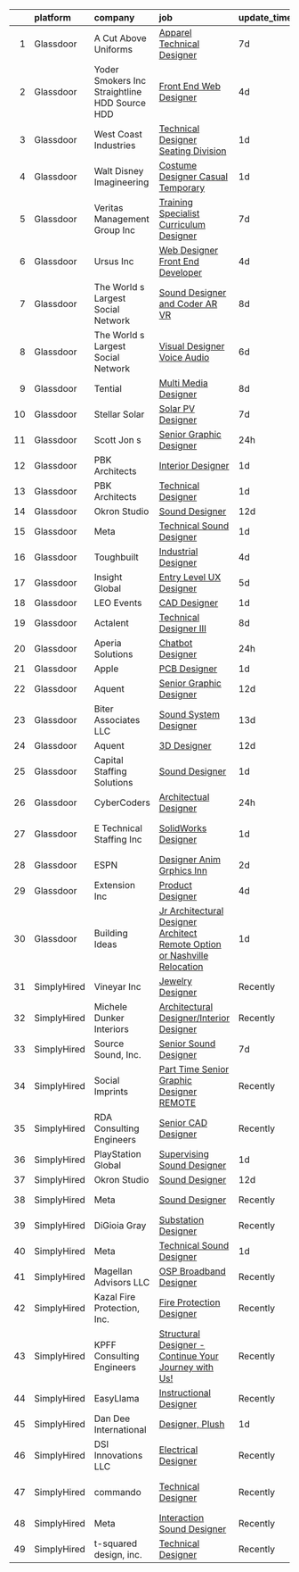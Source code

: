 

|    | platform    | company                                         | job                                                                                                                                                                                                                                                                                                                                                                                                                                                                                                                                                                                                                                                                                                                                                                                                                                                                                                                                                                                                                                                                                                                                                                                                                                                                                                                                                                                                                                            | update_time   | location                    |
|---:|:------------|:------------------------------------------------|:-----------------------------------------------------------------------------------------------------------------------------------------------------------------------------------------------------------------------------------------------------------------------------------------------------------------------------------------------------------------------------------------------------------------------------------------------------------------------------------------------------------------------------------------------------------------------------------------------------------------------------------------------------------------------------------------------------------------------------------------------------------------------------------------------------------------------------------------------------------------------------------------------------------------------------------------------------------------------------------------------------------------------------------------------------------------------------------------------------------------------------------------------------------------------------------------------------------------------------------------------------------------------------------------------------------------------------------------------------------------------------------------------------------------------------------------------|:--------------|:----------------------------|
|  1 | Glassdoor   | A Cut Above Uniforms                            | [Apparel Technical Designer](https://www.glassdoor.com/partner/jobListing.htm?pos=105&ao=1110586&s=58&guid=00000182f2c980ebac82ff4e30e49c78&src=GD_JOB_AD&t=SR&vt=w&ea=1&cs=1_c06bc0b5&cb=1661930668635&jobListingId=1008088124954&cpc=A0032DE20586B9BD&jrtk=3-0-1gbpcj08ojij6801-1gbpcj097kcnn800-81e2958f26bec26a--6NYlbfkN0DZZww-p_mr8GWlqIRBY21Wjl_Fk3kglyx5_HcxykVqwXZdTK_RQWJFzG2--JSCIKcXUPKfG8T2NTLlSU-Aa5jatvZMVMPUCVVe7QI4-MfIYtbcUAeMtOuOCErJDgVQ0VdZxfhqxq_9xndenQWKHqbdetCu8oCQlTIslCgpx1S5C14UMc7LX_9913lBWTYNml44eGXznIYMbu_WbOHOmzr_7MLkEMBQu4xpIJpkJTRVZctrxxggiMm6_yP_ZLrFGwjYp0zs2oCSywseHWTuQr4m14gV0K7DCTeabLTROJjIoo99VON4Cf5FApmXBsU1R3kQje4UbMbe_nCaGcyH7JKC9ZWiB9ohUrO4Irrw8RhwfoxooFjOHJIG2PPNvJOEKVQ7OkKzdvYUqVCWTpeYL7q0aPReZzNx6bP5Hvgo7Ua7hn96Ik30WNg8xU9WXymG_cKBEjaMs3V5QI4UUlFa57_Ey4z-P1buM6Rco7R6lf0-raK8ZEbBzznh-_Izu7Py-JQ9QrVF7koicw%3D%3D)                                                                                                                                                                                                                                                                                                                                                                                                                                                                                                                                                              | 7d            | Louisville, CO              |
|  2 | Glassdoor   | Yoder Smokers Inc  Straightline HDD  Source HDD | [Front End Web Designer](https://www.glassdoor.com/partner/jobListing.htm?pos=109&ao=1110586&s=58&guid=00000182f2c980ebac82ff4e30e49c78&src=GD_JOB_AD&t=SR&vt=w&ea=1&cs=1_d7632e7e&cb=1661930668635&jobListingId=1008097207409&cpc=A8EA696C92E7776B&jrtk=3-0-1gbpcj08ojij6801-1gbpcj097kcnn800-1fce3864310a3f03--6NYlbfkN0BOdRJV5k-L3FNCzjCgEhEptbzWR3mFvjnAQnp9JcinXOCVt8QEYBvHqTiHBHSlg98hTrhJExUUVa6v67S1gFyb-OBe8UoPzNouRDn3C9as0WFadlKMeZgUrqrdZ8hm_e9Z-8jTT-HPwLMdKEaf6nFSEDiY93r1Hqa_nw7whddI5F-1mZvAJ0zg1eaCReXvVOqhq1VhADWZICRvu01ha_AgjLT2VIKBwBBc4-a8zF63P6HMln8NXLqcXCJS-AIbdGuUI9trOhOz8UdaAB76VbP-brnbRNlNxqs00SVhhh8lBGDMA2zOvqRQmh9zQ58Cki-qnPur3Oyr7BTJdZCeJ5jzWUf-iEvk1cAxEOPH4Byw7nT0Z0EGISA1WoUDp9V2LZKiyT6N9mpyCUdRDjpKYMs-651uxdH_QJXMoIpONB_FxLNqcxkbvJTfhwlMsrc6KOVpomu0Vz9ChQ0VdThOXNzhCwyi-XyBisDXZ-2Y4atgmRE6uBIZgTKmhhlJm-l0ptQ2yuY7fkbamA%3D%3D)                                                                                                                                                                                                                                                                                                                                                                                                                                                                                                                                                                  | 4d            | Hutchinson, KS              |
|  3 | Glassdoor   | West Coast Industries                           | [Technical Designer   Seating Division](https://www.glassdoor.com/partner/jobListing.htm?pos=106&ao=1110586&s=58&guid=00000182f2c980ebac82ff4e30e49c78&src=GD_JOB_AD&t=SR&vt=w&ea=1&cs=1_8632e000&cb=1661930668635&jobListingId=1008101150720&cpc=BBD63848FB84346C&jrtk=3-0-1gbpcj08ojij6801-1gbpcj097kcnn800-794d781fed827ee1--6NYlbfkN0DsBOlmEAMqZtav1V1WKZO3RUElpafjggtWvxyDQ3xFSp838B2Cke2N_M3gnbmSWketBsUxC8WhARk5r3z9RgM6sWCgdBrdRjnLT-51B4KwQiGabsa0Rq9FlSOWIjKqo3J37TljOMByDgIVAGk1sP3YfzcbpYlHgL_waw-CbfsQjngTjY2i4PLFqW4E-lxsBv7jigdWx4tC1ipa7aW6pLg7LJO6gtHgfqxci96QUHtJNILfQ_xOHB4p4PI6c22KhciyoLz9dxezrT0PK0m7_KgK5qqYEYGd-AhdG7R94xjzqavkKXba-Ya-e44zpaitknoM-AG3nur3MG4eBhckIYqok8IjdwinVWzntYjjFFHHLJURh20jiRNQGPB9ghYQ48stZiudvQ9B8QtI8O6_78ac4k7svaJqma66SFxGmPHQwpWzyKwkK9TRy9PPDESm3IgvAJkeNQigemMZVHoTV9l0lKBNSajLrcs5sYvQUo_6MNQQt_M58_2F7sh6bZs-u3BQ_uaNDXqbZRp9HhVg9uHw)                                                                                                                                                                                                                                                                                                                                                                                                                                                                                                                                               | 1d            | Remote                      |
|  4 | Glassdoor   | Walt Disney Imagineering                        | [Costume Designer   Casual Temporary](https://www.glassdoor.com/partner/jobListing.htm?pos=115&ao=1110586&s=58&guid=00000182f2c980ebac82ff4e30e49c78&src=GD_JOB_AD&t=SR&vt=w&cs=1_ff6f87f3&cb=1661930668637&jobListingId=1008101142236&cpc=D2F1DE17EE1F43B9&jrtk=3-0-1gbpcj08ojij6801-1gbpcj097kcnn800-d96ea6f39468f9ee--6NYlbfkN0DAFTyt7pbDCC2JPO79CSdi1dIb81yjczP5qsKcZIxgiYm3-7g-689UDqHItQTwke9NLx7PUD1CDZ43EsuKqV-a9lSThv3URG-BoZb6tDNHMktR4YAkiihleWhDg2QFne_SvO08qtEyjS0p9N8FyU8oenedyurPDtEsOsI4Ocxx9xxZLxMuYw3xZc3bziMCvIjJrKl5lCQe_sJ7iqOsAkgeUs9b_yjhTCcPasUJCHmcB_R8hy1tCT1v3JvbKHx6XqnL6Gse7MDnXNiLOyeKZ1Z9AKx9C1d8aFBtkGf1-m1iSzkSgLDlmEWF_1yn459FkQtYAM1Tvzr-lnAYrX04TuKDz2vvM_0xK-HKMAgYqhmdtMqqsw_Wp-OPdWaCcRS5r3d6OoGp0ltSdsw7X85Ckl2b0BvxdHHqERmYaNcUsO2FqgHJimhIhpfG)                                                                                                                                                                                                                                                                                                                                                                                                                                                                                                                                                                                                                                                      | 1d            | Anaheim, CA                 |
|  5 | Glassdoor   | Veritas Management Group  Inc                   | [Training Specialist Curriculum Designer](https://www.glassdoor.com/partner/jobListing.htm?pos=120&ao=1110586&s=58&guid=00000182f2c980ebac82ff4e30e49c78&src=GD_JOB_AD&t=SR&vt=w&ea=1&cs=1_f53da42a&cb=1661930668638&jobListingId=1008088623135&cpc=8795CF9063CD573D&jrtk=3-0-1gbpcj08ojij6801-1gbpcj097kcnn800-5bdea39022ee96d7--6NYlbfkN0AwL9nwKinBujlUHd3bnOteLMhe8AWPbYYjEMBC_yUuta8Lk9bb-2a1I5FGaQqxjXl5GxCoiMAopUXM03MZuZKAbrGtpWjCVy2g-eUtYyMff4e6aEGPRBnR3Dyd1ExvDjyTMt9XN5DpynFCrMEkFzaWHhX3rmRsINuN5UT-YBrk4TCTK4Xi24CuYWqtVWedBCbSbIr7CjcHp5E6D1Ko-sjIHApw6U9kceaQvc2UjYCQThUea6uEZtLQaCljooBo3077A7UwAO0y18Cm3B-QwOH9efSxmD9l-lRbpPHUCZZN90XXf7HA7RCYjWq2pC8DpwuXAfEqupRJlobz8QRsq4UdFt0xgBzghdRTV535RvMkwrhjK3L9_ISD_EYuN0IyjjzinI5s5atoVM7366RRCZ1N5aHtUuElM3y8tdR6yk9omnk6qCQ2DQqoDMriMmCjA5S_ogpmT_mMA8CISqZyMrs1b1uALpn50PvZUAgAS-siNiXI4UtgGfbsWxybl-CoZBwq93WSNr3EzpqeSTXn31gz)                                                                                                                                                                                                                                                                                                                                                                                                                                                                                                                                             | 7d            | Remote                      |
|  6 | Glassdoor   | Ursus  Inc                                      | [Web Designer   Front End Developer](https://www.glassdoor.com/partner/jobListing.htm?pos=129&ao=1110586&s=58&guid=00000182f2c980ebac82ff4e30e49c78&src=GD_JOB_AD&t=SR&vt=w&ea=1&cs=1_87fd34c6&cb=1661930668639&jobListingId=1008097361956&cpc=3BA4CE39D5B5DEF5&jrtk=3-0-1gbpcj08ojij6801-1gbpcj097kcnn800-0ea09b14e2348c5f--6NYlbfkN0CT8vBT9H5mqECx2dfLV_FONLPDKpIRssxVwtj05Tmm4rA5I0VNOPdM1oYsK66ov5pqYS3gXk2ozh0lVEZwzGOqZs8rlCBef2uQoy630wv6aUBqB1D9vjbSnni5WCVaS2e0KhCWi_8-XMv97hUEg7H9r8pKMO8klnwzDsU9mPVyqE5wVDnTov1Pu_UnRYhnE0_Osqvwl8WORWgB_kOjxQQLPQWG-NWIcptfTftC_xvyt1c40uobZ403OrjOg5_p8zqz3cLzwrnHTjqWeFEhkd7FYyVcjiJCMFkVznphRmtkhKbL2ZU9aWVWUjChbdkFdlAiu4tIvv-tEhlvNaragy1ZQhsvGhOC5anf8D4yfIGDJbK-bmh5xwt1uscED6ao3EPCxdfHKv4RZ6Q3-m_MTe1dE6Nugv26rrW9yIa8ooHEPIgJzYTeC7TeJ6xGxEjr0Q_LC6p6H5q3S5tqAKobaBFAUOLFzaYkqfKDnvpMF9PoVcAKgP8R-sVwFg93Ac6x0Mb30Pr5wESRmx8iHO26B22zdSWUYHZiaouRzjjVrpnQRPhemBc7PKqjMsurBe7x0nKuAzBYxCrL1-Y9XWHORRUZb8VVw_uHENUAjNwwK8tuV6dnONnJKvRDLyFAQWecqyozIRSr0XFXplpx76NVCWxbhMmiarEhhnySA0ujqkiq1L87EcbmXNuuAaDo14osuJDkqTasQD--VDBlOvDUElbZoEA-XJbBbcrusKm9UBrWqYHUPXltUEnMH8GkAf3w1UhxkFH4ezwhTpPwiPIBN1NHapzvrVMgYszUT8FEUHaxLx2OKpUM0mL5-ygL0fA6m5zIyy8B9b8MH3YrmmMAsJw1mIqXmVDZ0d0Dj5BwTBlrrDWadiaFWOGZzYqOCo485Z6rH-IiYQR0cxjc3DQ2DdOhZxKcH2-oA2AjN-uCUDn5auZhOsCtlL958jYHx6uY52IVeSM6WQtvmR-2Wb1yzMjPpMqfmy5DcPWnPQPURPDmuQ%3D%3D)                                                      | 4d            | Brisbane, CA                |
|  7 | Glassdoor   | The World s Largest Social Network              | [Sound Designer and Coder  AR VR ](https://www.glassdoor.com/partner/jobListing.htm?pos=118&ao=1110586&s=58&guid=00000182f2c980ebac82ff4e30e49c78&src=GD_JOB_AD&t=SR&vt=w&ea=1&cs=1_ca9f95d6&cb=1661930668638&jobListingId=1008087486929&cpc=451933188B21919D&jrtk=3-0-1gbpcj08ojij6801-1gbpcj097kcnn800-c97a4bb7d479c896--6NYlbfkN0DSgjPPcnEdvoK3uuxfISLALE6pB1FR7YSHOr_tSg5_QGIhoz_2VqUepdcKLBLI_zTPWhRV4lIOypuquPUM2-oQ7XpiS3RMXqow8DY-4uGDG6AvYgdREQUreZteUdsX_1IYhm0VLssq4TZTpeezLDu3y4M5Y-Dp8nGsFeH1nRJt1vyX8dcbbTq4ndP6dW7HYMS3eQilKUY8VX9k9MEBR-LOosedOY80b8vSKA8qKQv-ZIih1FQmSU_o9w0iwEaf7ZB8XiZhAJMfXttzkK5BXIrkO45ec3_OgE5iS4kQf6XvInK7Qhn59yVm7HHkGRmzMgRndAtfyy5Tk_KWJydSxifdhRD8Aoqpnr-6jPAhrm1rGgEUoqQxn74uMpMoT_9YpRGSkniL0FO40Bk2eLw-XQ7B19wlyn8vT0OmFgrjgbfZ0szUEloEdjy5QX-LZJZedGL2iUBSbsP2M0wH4lEfE3puClC3xy0bNEjJuaDscBQZXwRrYXu51A_iw6JN0qKmLoHrSOK_0885L_R97otYKzuWhiUbIRt6Yh7Rd03ba66iAaHp6kJOjbx0fENo7lm_AaVH8zKMeuVfWxflHRxrQU_e)                                                                                                                                                                                                                                                                                                                                                                                                                                                                                    | 8d            | Philadelphia, PA            |
|  8 | Glassdoor   | The World s Largest Social Network              | [Visual Designer  Voice Audio ](https://www.glassdoor.com/partner/jobListing.htm?pos=123&ao=1110586&s=58&guid=00000182f2c980ebac82ff4e30e49c78&src=GD_JOB_AD&t=SR&vt=w&ea=1&cs=1_630af7ed&cb=1661930668639&jobListingId=1008092567959&cpc=AC285F3A3ECA6BB0&jrtk=3-0-1gbpcj08ojij6801-1gbpcj097kcnn800-e5776fc3e1af7c44--6NYlbfkN0DSgjPPcnEdvoK3uuxfISLALE6pB1FR7YSHOr_tSg5_QGIhoz_2VqUepdcKLBLI_zRVxFbGPTdzGzumH2Pm6zjWAQfrSc_3hAXR2qAdiNCBn4GNG-tdYuH5tMv6vIif53Th-e-fIJvK7ytPu-OcGcCKbfqpUJ3GY09hRY4imPDRWyfSLsTPOxeG4CFPJjHfymD0vh1OIqcimsaJGgglW2Jb7gU1857Zx79g5hCipNsGAsWLQUaMlMSv7e5TmgU0o4EvR73di153Or5HDd898QWRMlwe03Ta9xL2SdN2TXEoFOSXqjzu09iDKS11eaBpxuLhOd9roftCxlk0Ez6oE9Gcpru9aGdRPCUcZUO7R2GDJGKj1JfaiaRBExxtbQZPbqOVw9-PVtuZEUc5h3WtC7Q_6pgieFEPtfTeai4nwt_e4ijpG6tG3d4rHH790VxcJbSYV3g4j4mOcTUwpKxE0jRbwlEluVRXRmtUBEdXd6vy7llQi7oI-u0_Xy6J1jn64kYKRB_9SaytUWhOUVWtH_R5ZiEAr62-yTURtSelo9W9vRObZq5vRtn-ErRztjOscwVXvzNChnqv6A%3D%3D)                                                                                                                                                                                                                                                                                                                                                                                                                                                                                           | 6d            | Philadelphia, PA            |
|  9 | Glassdoor   | Tential                                         | [Multi Media Designer](https://www.glassdoor.com/partner/jobListing.htm?pos=121&ao=1110586&s=58&guid=00000182f2c980ebac82ff4e30e49c78&src=GD_JOB_AD&t=SR&vt=w&ea=1&cs=1_52ee01c5&cb=1661930668639&jobListingId=1008085961702&cpc=2CAED5C921A5F994&jrtk=3-0-1gbpcj08ojij6801-1gbpcj097kcnn800-451ef8a0bef58478--6NYlbfkN0D_VUMocHtM7-M2l7xhQCiQST1RW5dQjS02UsWe7tYaNAZWZWTzZ6bpJTAOxr1kLZpG6VFZuGadYboeD4Kz8JfiJOa1cUGCTwXHIIGenpazOIdmYE3_6vjKIwRgdnzz3rgnBs6tcAXHRDzA4xB-uFIb-sHUuIGOOL2yVcQPHsU7Il-Vs_w0rB9CVqvvXK9Qnk5dEPpb98cXw6k-Kqoocow2XyNFi6mR2zLCimacwhRxK7iSVcnPPwmlVGvoR82dr4tbODgXde6O_-HpYksbYUUV3E6bgnvRYRIzSw8kkUf_v4tdZPrnwmAFa0Qm8N5HSSaS9YqJQpAuejCagS2ntFZh0YobmoRrC4GtN5mzz8PC0cgHil6LQMIj303TT8v4DBgN1zl2yZQzSxk6fyGN7Sb5_i2vUPCxFsVuD0AGihbVJ9F17jKdL2uY6r1mS2TdWIV6UD3tWzDu7S6Vk1aFk-et_LugCxlQH8qDIVcVP4Ck-1JTh97sYOCq4JlV4Yrb4ypW9DN-KwpZWg%3D%3D)                                                                                                                                                                                                                                                                                                                                                                                                                                                                                                                                                                    | 8d            | Vienna, VA                  |
| 10 | Glassdoor   | Stellar Solar                                   | [Solar PV Designer](https://www.glassdoor.com/partner/jobListing.htm?pos=112&ao=1110586&s=58&guid=00000182f2c980ebac82ff4e30e49c78&src=GD_JOB_AD&t=SR&vt=w&ea=1&cs=1_f5cebba4&cb=1661930668637&jobListingId=1008089531862&cpc=D99DB9A39DE67464&jrtk=3-0-1gbpcj08ojij6801-1gbpcj097kcnn800-e7bb762a3075e828--6NYlbfkN0A774O4zAKOKEcJ1KdRV5TD5A_Rb-n_JSP3s9LHSWykpitoowTmRQ19FlJvfOTNdGwjI4CSSK1fhUAQsewMxkfAL3ZzScD-IelI1f5GgXHeMLhlvx0qH3PKXeX5X0eWjv_W22SwmPgTA6DOb5JNVEsuGc9WrqCEGH0s3aXkK4iZ7_qcrjzT6mU7vaV7aR70SYKXR1TExOKC8rnaFLEtz1l103rjtt-ayY1EdpgqYwAXg29nN_WfG5eeuFjJznwRBQDvGREnK7Pb2V7ZyvfTR3UnGb_XmCY1-vgbf72Ipvg6Fnf7hYmj8-1kXR5Us4bPstLB9KQkdaAY2GCIeGqiGuhflv8iwswIQ9sN9vN9hb1WgnkrtxwaTjp__FvyeL4EBpgWT477RU2P-0RpIhpAPISpLjNVv73xV0W2QvtidU2RGJnnH6oOUk8datbCBpJZk3LKrQNoCxR2er1hgLDWJXXZgU-EZojbP85wlBZtq7N5QiXkMJOOG57KYzc_QNP1fWQ%3D)                                                                                                                                                                                                                                                                                                                                                                                                                                                                                                                                                                                     | 7d            | San Diego, CA               |
| 11 | Glassdoor   | Scott   Jon s                                   | [Senior Graphic Designer](https://www.glassdoor.com/partner/jobListing.htm?pos=113&ao=1110586&s=58&guid=00000182f2c980ebac82ff4e30e49c78&src=GD_JOB_AD&t=SR&vt=w&ea=1&cs=1_6ef32cda&cb=1661930668637&jobListingId=1008104100152&cpc=009A9C8147DF705D&jrtk=3-0-1gbpcj08ojij6801-1gbpcj097kcnn800-b8acb9bf38b847c9--6NYlbfkN0CpmHJvadefB8c7DpmjN_oS_4P6iDK-WmqWRmGxbtA5pWd2S6L2mzPrfV_AVrfNSF96Y86Lgo4Sbd4oBgCGEF3RS_kYyThQXww2Abk7-gwsVEApHrTjxwOtnK8cfA0Tt3Do3717bLAQHjejCBYxLtD_UPy2ZfrecCgM9EtI0leHDatPCYOg9rRlaOwBM-p-IRDS2GhyOO67ddvrFgFrkOfi1gIvKqmqckQCS8i9GGU4v4_1LDo5FMGn1U8xCWBrua4X6Qkqy9C8WyZ7XEflys3F79rJzV4l1g0lwM1a-D7OIjMvmP53gU2l-fZzVM_IUOCkjyUPlP5csbSvRPJ5wChimK78eMdMocjVA2eIC38CU2ztPcLUHXjVJmKKovYSmnpnI449eLPr9tDw28Orda23_YaA9dCH2z4W_C2Jcy3AzhoAcOynSFqHzoAQcaaqjgROurp_cVJSk0eFev1rcGApZEBHag0kXydfKNKc2oD2sx1uVqB-qcsFDzmytYANv6qTM6R-kh2pbA%3D%3D)                                                                                                                                                                                                                                                                                                                                                                                                                                                                                                                                                                 | 24h           | Auburn, ME                  |
| 12 | Glassdoor   | PBK Architects                                  | [Interior Designer](https://www.glassdoor.com/partner/jobListing.htm?pos=104&ao=1110586&s=58&guid=00000182f2c980ebac82ff4e30e49c78&src=GD_JOB_AD&t=SR&vt=w&cs=1_0699f894&cb=1661930668634&jobListingId=1008100798238&cpc=5AD91290C07BA34D&jrtk=3-0-1gbpcj08ojij6801-1gbpcj097kcnn800-2e45992b9c818cc1--6NYlbfkN0DoN2eq5BzKfoDMMf8HsCdDjgZQrWdmGJwZKUOuVLdJv68QklU95X3u0vY5sSo7J4yVukPFxULJ9MmSoc5K15edaB1PzqY6CGxthWT81xQ9OF4XTdib2lGA_S1Z8fAT2rTDNmo_kTqg3hAIiH-W1hzQoHUo5qZv2KADyynuCWao3nDrqX4tKtoxEudCS7_AewVk7ERstXc8Bufz9IvIyVwBRTLYrHqwH7WAnZiqO8v52S1EYel7zLd8xSDYEg1i-aedmDS1GhUx1n1leYkYegrklCvAXN6iWb9t-8BpQWlusGn6VNH74UZn6GTZJuQpYWAnRk2QddRvMx35Sma3PL4zxA3CArqntkh1t-4OLpl8AhwmrZ8j9hBdyoWhQBDbxPgTyfSSsqhmBk7WTFZY-zVX-m_0oL5_XZJ7Ch4W76ODwyA_OSnpTFCpIN2SCyqXdlTjZHu--O8r0XP8eT96R1p2o81rGO2XrhA%3D)                                                                                                                                                                                                                                                                                                                                                                                                                                                                                                                                                                                                                          | 1d            | San Antonio, TX             |
| 13 | Glassdoor   | PBK Architects                                  | [Technical Designer](https://www.glassdoor.com/partner/jobListing.htm?pos=101&ao=1110586&s=58&guid=00000182f2c980ebac82ff4e30e49c78&src=GD_JOB_AD&t=SR&vt=w&cs=1_15dae7fa&cb=1661930668634&jobListingId=1008100798227&cpc=6F63F679962D6B30&jrtk=3-0-1gbpcj08ojij6801-1gbpcj097kcnn800-47ecc445713c8745--6NYlbfkN0DoN2eq5BzKfoDMMf8HsCdDjgZQrWdmGJwZKUOuVLdJv68QklU95X3u4XjP0qBpTnFmHxrdoqWFmzSvyrLuqFE_gab5CAe_nBkosHQZJehB6nMLyTo5sVM2TbLzbrbEu6qI_cDvhHQvLZZK87b6VAeo1pF6KK35bkdqJyPDAGa8Ba0EGUNcdg7INXcCYBnbgD27bZxREEW-mXd08TTiPqHFGHfixDVQwSZ8e96FpYwhq5wvJ0IuMi3uhiDeS--WMlU-iISaON0bY6WEFurzP0DIgigP81Er2huZsnod9guoHU8Uzn6CMl3drv6XDQX71hvZtExsVFcJ1HNbBLEGDe1dP8smgBdOwJA5bcH87HGeLafIlHab1c0kX8A_6J_08tc_npQRty_bnC9Zjuyx0FUsM12G-jJG4se4OzZkxuxFbMW0W83cNz2H94hjJ3bvoVEiRQaZTn53nlko3kzL3sXGUTer6FQgKf8%3D)                                                                                                                                                                                                                                                                                                                                                                                                                                                                                                                                                                                                                         | 1d            | San Antonio, TX             |
| 14 | Glassdoor   | Okron Studio                                    | [Sound Designer](https://www.glassdoor.com/partner/jobListing.htm?pos=127&ao=1136043&s=58&guid=00000182f2c980ebac82ff4e30e49c78&src=GD_JOB_AD&t=SR&vt=w&ea=1&cs=1_0b08ebcc&cb=1661930668639&jobListingId=1008079733036&jrtk=3-0-1gbpcj08ojij6801-1gbpcj097kcnn800-d7d03bc56f607eed-)                                                                                                                                                                                                                                                                                                                                                                                                                                                                                                                                                                                                                                                                                                                                                                                                                                                                                                                                                                                                                                                                                                                                                           | 12d           | Remote                      |
| 15 | Glassdoor   | Meta                                            | [Technical Sound Designer](https://www.glassdoor.com/partner/jobListing.htm?pos=102&ao=1110586&s=58&guid=00000182f2c980ebac82ff4e30e49c78&src=GD_JOB_AD&t=SR&vt=w&cs=1_8b8cc3e6&cb=1661930668634&jobListingId=1008102577905&cpc=47CFDC01B3F81FAC&jrtk=3-0-1gbpcj08ojij6801-1gbpcj097kcnn800-43ee8e8957f197b7--6NYlbfkN0DYl4UJW4r1Vl7FEn6T9F-rD9lpC-0oMJVSiWjK_MGUd8e8cHXcpv6KPyjLHZEfqkWRCwULr6X75ieJARrAKqgWzisG7J3CWnOtR8MXVg9h6RHVQw8LxsUXbtRHyQGBkIiZRs1E6q1KlzilZzbDkEbl4cSfOYHD8WJrsx4Oe5zq0efzKGC4tT9j4LIwYr4PYn6sXfRhjLJaikClnfqoPAgq9iV4-4A41m3IWT3jp8pCfL99KQvT6idpEBtNVa0_uD_eOjv0pPtAbMdRTddDbMf2UlcGNplyBBbEMPd8hKbIXlCTTbd18JRA8f9pUpz0uEsMNqzg9ViTmtSL8KMXplx4Mb6n4xms07QsKRFKErZvnh1cTl_rPBuO9_gYGUtXekb5f6by4XskcglUUg2tOUwBxf4F1mdR9s-wGON8cEqbrcvdSoRFFkRr4kiA474jYowKLgEscE6eY9iLoo3AFapBbvNJSuyDclOF8hM0bsD_oxzxu8xHRb60zlK5XFyeL7J0GH2vLlV5VPcIAT2Sf6BaVAECkqCkKIq8FmCUe85lbpLLy0JgNK8_ivi_3AwFeUqi43tkS_-J9K-xRcJRPTJYNaNM6nfazWJ7hW4RUQZ_zyrqBSbk4I33uriHObF6JxMuBn4ZJ-JDVSQm-KvzSyQx6lncr0Dcl4eyU5KfiwaLBtbRVAToTHeXkV5HHoiMvr_Q5PRp9JyWWXu3vqHFw16RNMPmvdAZ9nfdlcfuUlUcXa_1T7wWj8vfYTHozpfP8ub2lvVKPTZrJHqBrGEZicpCCP4Z82A7WwtRwU2Trj7JbBEUTwm5RFF7Fbn8ObRWQx1VhVg4zLX7ZMf89vTLGQ_AkaYbuI4Iy-HdSc40IY1PtXSx0-YkyjBbibJ5bkRoxdgDlRROKQbRW2YbX9QcOnFK4bbGp6KRWuDe8DHDT-70YU_f29DdntWdpe9oO79MrRuEIGLx2FzdbkFPByoptxv8ZpBJyaTY6SdydBZdgaDHpQNPCoKZSfQrPqZVTVt4N_rXF1spHCt-BKzS5YsGe5rVhzSY1o_bUa4CNtncL5L9DHHDkz_jTwWK) | 1d            | Remote                      |
| 16 | Glassdoor   | Toughbuilt                                      | [Industrial Designer](https://www.glassdoor.com/partner/jobListing.htm?pos=117&ao=1110586&s=58&guid=00000182f2c980ebac82ff4e30e49c78&src=GD_JOB_AD&t=SR&vt=w&ea=1&cs=1_579df973&cb=1661930668638&jobListingId=1008097155623&cpc=A65DF3A704A48F9B&jrtk=3-0-1gbpcj08ojij6801-1gbpcj097kcnn800-bd6e057162e15386--6NYlbfkN0C4BDBIIfYywdCnnQWSiy8nzgMXr_T-T3FVOPaJNWu58urVZR_WXMhr7GerRInzqyZodNFCU-1hxePv9TSo5-WxOfosiTA8u4e2wBpH9yUNgJzlsujyNpnDkKT3UNTvNTe6xSC2Izl9AqMOUTGHqiTcG7HVBVyoxSnDnAOWvtqTd7Fg62TqBdCV22qzM1Zolz47FlW6MB3iElkCGCH5xsk7KkjWGuwjvb-9fWKXgrVnDSkxWTnakPrOGBK2il_8f61JYh_u621nZ6XpTIAjfl1IOYHvV-cJElVTrzhoJGBLzf7lVbS8JW4688sPCeqgjkO7hsEVaJ8-f7eIMxgCH6NUcw_Y3DS_mvnNVImuAGYFKJ_M8MvvGspaEawW-XHB7j7XbHDIFUWeu57QUETVPm45ad0rQR-_ehMm49bF_GGDpGIvF_SDZTGMYpeDy9Ku_PiYuerY7-i7bqkAAjyNNpR34gsXFvl0ypHrQUA0Zu1XsyZNi2xElG_ABNh1xizIyrw%3D)                                                                                                                                                                                                                                                                                                                                                                                                                                                                                                                                                                                   | 4d            | Irvine, CA                  |
| 17 | Glassdoor   | Insight Global                                  | [Entry Level UX Designer](https://www.glassdoor.com/partner/jobListing.htm?pos=130&ao=1110586&s=58&guid=00000182f2c980ebac82ff4e30e49c78&src=GD_JOB_AD&t=SR&vt=w&cs=1_5403c2f4&cb=1661930668639&jobListingId=1008094119026&cpc=3BA4CE39D5B5DEF5&jrtk=3-0-1gbpcj08ojij6801-1gbpcj097kcnn800-98a1e97a064bbe31--6NYlbfkN0BKkHZu3wF05EeDimN_p6sYpKCMArvwa95YdH7UpkaBCqc7l59Erwqcl-ZxWPl_M-lpXymDfCATY05MeQW1btqnPdvjEnWXrX1j2pVL0Mz-cctImSa4MzqwS-CHApU9BOA_alQ1bsJU_Qvo93OJDbowo8OeHbV2Y0nWusnUaB26QPJJH9sw3pT1BEYkbhg5nupII4jObXs4-qj826TLYPs0F1a7kssS65UWOBK5EQQ1jzDvX0xqv7v5IF2mtUVcpy1aK277xtmcPzj5hR8pDl-fiTnH2rL0GesGS0xq6zqvo2coQPpA25qoK59rIH3ww_NcmofId5Qn5vY5BoMzr29JY4Us2SKSNj0zuPtL_ajUITVvWkrsTa_Cxry0LbhK6MFb9z1i8gMQIrS9uwck1zP_OhlRWENw6i6ErIDhsCjf7o3st1kxDGfNkBRjklKnR_BMLXWp1dzDheyXBYcRxNodh7MiRuID8Cg%3D)                                                                                                                                                                                                                                                                                                                                                                                                                                                                                                                                                                                                                    | 5d            | Marietta, OH                |
| 18 | Glassdoor   | LEO Events                                      | [CAD Designer](https://www.glassdoor.com/partner/jobListing.htm?pos=111&ao=1110586&s=58&guid=00000182f2c980ebac82ff4e30e49c78&src=GD_JOB_AD&t=SR&vt=w&ea=1&cs=1_e496c62d&cb=1661930668636&jobListingId=1008100992380&cpc=280AB1FAEDD8D536&jrtk=3-0-1gbpcj08ojij6801-1gbpcj097kcnn800-109c3a28ccf10167--6NYlbfkN0CNc4_XkOrCJIG4rbt7jOELJF_6cAKStNL9BRzWr9Kw78iNJD37WLtKG3tFquRggugNsE3svMqATYLYlihgyGr3MDlAuj1Ftqk0IIy8Mp3KB_tq5JKzgDCQRkfud6uWgcQJW8Lfvd3kTiY7efwWTiZ0jGkgbTTLSO4xUC0mexDNJdjhpcl-rSViQaCrgxQGuGAl1TetXlz1L9aarGeZVkY9CucHxELCQNMpqWqvRkzV3viTHILLCdfchjzQ4nd1RMd4LMP0VXGTleYT0gNJbPdquYv6F04PaY8LVzznGpnWq--Xzkrm2NmgWQ4S8yGfQKOc-IWnO2LMFyFFa16pf5K57xjliOkoXK4Bc-YXnaZrBthid1Vw8SxY-y4MhOJ--zcsP9YYepZgfZ_ycijFDK3Fn40AnIsEp8UPZAD_kN-0W4_JfMdCc10lPclgqyrO1b4ndDagmRPhZasglqTRJVs6vSSiZ5O43hhuPD4ud-A_kAh-ue3s_oT-)                                                                                                                                                                                                                                                                                                                                                                                                                                                                                                                                                                                                        | 1d            | Remote                      |
| 19 | Glassdoor   | Actalent                                        | [Technical Designer III](https://www.glassdoor.com/partner/jobListing.htm?pos=124&ao=1110586&s=58&guid=00000182f2c980ebac82ff4e30e49c78&src=GD_JOB_AD&t=SR&vt=w&ea=1&cs=1_c042e328&cb=1661930668639&jobListingId=1008087422969&cpc=654405A9B1E0A9F5&jrtk=3-0-1gbpcj08ojij6801-1gbpcj097kcnn800-aad73fce3b8457f0--6NYlbfkN0ChYVx_I3yfZ_JDY3EFoivtqvi_stwnZ_kRt8Dowt_l_d1ydueao4NE-oUleRJ4yhgA11jiuzepdeQC7oJurbD3BiOFggMWfadV3lmiu9_o1CUvFmAM1NHU1yg3tTtqqPEAUrO6-llV9yo7iJHorNtxmSyTSEU38pYEDh_wCBc_nJXIfvoEbFtjlUpHRooV4eDaBdFrgV3PQAWTLFf0pt2e2f6srC6myFL1kfayW8cCgzT4Y_noSkWevim8bmdMNo63H8-edD8Ki7J9BwA8CtyP8CujCIBKnqAn8J2u8EfFved0ghVp_XjwSMfctJ1_d63znoVtqCThFeEN9nRSRSHdzTIeZTGbG7Vazv52-Boq8tHYvXBwy-Y0fX9elrAaWvqdVQKVZjsSnO8T1SdopmeIcF0bUGFnBvVgpX-nHlVM11lQ1aThAU98chLGMzy-Nfk4CUS6XJK0EPwuGos8UZzqjOLH1yc8S2aLtJ_jHZCrZ0w_2e2tpPAVTHgvkJi2ZISwycottQ1Ewxcu-OeAlPmonFOrrXmw6PVDdI-pijRdW2RPLEgZAyAglQSgKZm7ggJEp2QfDAmauwfLzwx1jYEs2SsinsqcD0qwGrrbfadpDUqNB-SQ7RprzXPGDhHuKsqL28yhLCziJy3gvSMNtg5iBg4P1TV1Md5sYIjAEZrez5ehHMq-qTOcX7CAbQ1fetwJSRkf9kebPGhqI6qBbgyE6u8W17CQ9pxY7fPCMgOJ1se5M0KIWmPAZP8yWHlst3EptWMtgsDFbev5MrwtLaavEvs7IN75Hl37OaZEqvtXcQcfW9kWRE9H62leWJLl81VzD_cuAr6G0E6Orlzyqi01SABmjYWYSbcudoHsz9azNfJ3jE9XW2v9LS_C9TJFK-3mJcT-8Dt9YpgB0BWeTUI4BRFSiK5vDEp4MBDe4sNwdVCe8WeHTUTIKTeX58mmcGyYiIZjrcPBgyTSIzlnv1V9)                                                                                              | 8d            | Tampa, FL                   |
| 20 | Glassdoor   | Aperia Solutions                                | [Chatbot Designer](https://www.glassdoor.com/partner/jobListing.htm?pos=103&ao=1110586&s=58&guid=00000182f2c980ebac82ff4e30e49c78&src=GD_JOB_AD&t=SR&vt=w&ea=1&cs=1_2ced9d32&cb=1661930668634&jobListingId=1008103782966&cpc=987D8AFE463DF687&jrtk=3-0-1gbpcj08ojij6801-1gbpcj097kcnn800-ae821855662f1937--6NYlbfkN0CZ8ts0WauBt6S9aRDVSaX6FvyzwGp28fNNlSYT50E0g9VeRvLh6K7RqDRfQ7p8_A85Xt8c5Ts6LUDj-tbnPTGIpPg-INh5k868yVzAOCSy1tRTZKyPm_0I3o-JohfQZ2n_4WovPFuU4yQvOeSoEZ5dCQ4hfvOQZL98loz0yd37yH-uP1NwlM87-1bK7FvgSDK63_qWjNj1J3S28Cg7y5cm1-2MuyI6DFBrjvPd3sJidOTfB9L_dbfifWWGBcD_-8icETmGu7hhlo6yHed1zny2KaRbGxHamfTHvM2IZoidEEtSDle7GE-NBM9MQ0VKrfJtl9OcvvhsUxXlCLL8InvWic7a4ELOmf0WX6Lq-i4I2B1zeUZaCQy86ExXJtMMaRFCuW_Dv7BMCYnrv67IZFMcKCWakTIyrIPYKvHWKvhyYYVwcBpChvTWuvZq3PyE7cx08o8p-AXGEB7NGwqpQKvV6qZ4Wqk_6HNYHThM4toTbEMa9ocikp0KAvkwBYt3eGGmzjd6h1dIPA%3D%3D)                                                                                                                                                                                                                                                                                                                                                                                                                                                                                                                                                                        | 24h           | Remote                      |
| 21 | Glassdoor   | Apple                                           | [PCB Designer](https://www.glassdoor.com/partner/jobListing.htm?pos=110&ao=1110586&s=58&guid=00000182f2c980ebac82ff4e30e49c78&src=GD_JOB_AD&t=SR&vt=w&cs=1_a01a7a0b&cb=1661930668636&jobListingId=1008100584081&cpc=FAE5E775D180B2FB&jrtk=3-0-1gbpcj08ojij6801-1gbpcj097kcnn800-c2d7d817c8c5f664--6NYlbfkN0BvKrLyj5gPmtZO9T8euul8TCxuuKNOtzRJOomxnwSEodTz2Bc-sPZlSXfvz6ygy0sPXgRonMAdx-Nvr8n3zwZFqcdnwCVTRezky1JPMkGjYzR2KVeFyLa_JMfwxJb5EzDlwGgD_H43ZtKMXih6WmUvODQRc8GbJ4NgpmVtcfvK5GeFs9bGVSszTJRsla-TiG9HBrsNPac68QtP-1cfKglYKu5zMUKTlTH7Y8oDqLSrkIciAYEcDCiitS3ce_gZGHEnys118w2LsXEeZZVfLPJIOZCN3LdpalXj-vQ9LEl9gZ4jm2ej9-CAqi7TABhjoFfQKbbeoMa8IE72llBHXSnYRsP8lwdEy43zdKiTUGrAR_4x0SBZJT3wqv3xRgvVYbSWcIGCRDFPkrRZHNIStKdMQ4l_TPATWpIAYGHMsw83oXe1bzknrQ3yXOTEx05IX0pxIL95SdXD_KlLh5FikxtBblkpDR350rTKI8AsCHgTwWyjLN_X2DJZWLelrsHmeQn6ZMqPH-rFpGhycTJdcqCqbLQoYkuBygxddM7FUNAhKgsqxYtmzfvrvxYDdkXmbRjmS5gnZ8g-jaQQ_19m9JSaVCTrcOZHjnyRSytrHxm8VoYp2iyakoMHK06derQvQpTAhu80eRSo_hfzKsYL8Ngz6ns3-uRwHoOAMIhJNbgL3GeihV-zZRqIbLO048VntwzFhJRaAG-mMGn5zQY_mJYz_te-vhJ0vkc1pdMLyAopYYKY4WV0rMJwezIit5_qQlI6KWmZjwJY01NqA-ycATo3okvB0Qbmi-fB1BTJQLBCsmqykPiBxJhWmRBeft0SkNz6iB5TAhu4XRmWBr8Tw7IDhfOi2OkO4yZbY_8UvdMmwvUXHu_DFIhcO31ej9EXT9VprhwEQU4Q3-Mqr7K5nTlhJ3Mm-AGkaROWA_iGBn6o3heCjURxewfRbgk8X3XRRtk%3D)                                                                                                                               | 1d            | Austin, TX                  |
| 22 | Glassdoor   | Aquent                                          | [Senior Graphic Designer](https://www.glassdoor.com/partner/jobListing.htm?pos=125&ao=1110586&s=58&guid=00000182f2c980ebac82ff4e30e49c78&src=GD_JOB_AD&t=SR&vt=w&cs=1_9f4da80d&cb=1661930668639&jobListingId=1008079523530&cpc=654405A9B1E0A9F5&jrtk=3-0-1gbpcj08ojij6801-1gbpcj097kcnn800-08883b88a8db71b3--6NYlbfkN0DMrcEu7yrtATojKJA7cEzGQ3FdRGWLh0CZQInL4ECGI9gD0Wolx9R2v-Aex0-GK06A2fMJB6yTHxzk6oxxKY-DZBHMYGbnspwqQX60Xej05qq8TCr2PeJ6NLd-X2UfUXg_IvWTX_LcDISePaBgPm4PMhJQjQQLUuk-w9p0dh06yCxIKviB8s4eO6U785Myw46gMjUdLWG_r-iHrzw_QIkADi-mm5nCz1-6nNwjcyGTpjCID2KnxoWvLAyBv_IStKXf56uRqEt2lM084Df_BetE_y8cRg17S5uPi1OL7aN-0uz1_y5GQnvVy_Ea4j-jkoJrQPRKxvqYe0L7Ulvcw_b5qAkoIl8aEqHyPPZ0h1ev2eLfjM0-BBpB3QaQzwnjgemM4o80WDQ9FcdxvtoOZD6xQNVQ_2lORwGzM7v97rn4LBbwmInSDNPYasbwdXqR7aE%3D)                                                                                                                                                                                                                                                                                                                                                                                                                                                                                                                                                                                                                                                    | 12d           | Atlanta, GA                 |
| 23 | Glassdoor   | Biter   Associates  LLC                         | [Sound System Designer](https://www.glassdoor.com/partner/jobListing.htm?pos=108&ao=1110586&s=58&guid=00000182f2c980ebac82ff4e30e49c78&src=GD_JOB_AD&t=SR&vt=w&ea=1&cs=1_5001f53c&cb=1661930668635&jobListingId=1008076973904&cpc=853DEF62E69EE75B&jrtk=3-0-1gbpcj08ojij6801-1gbpcj097kcnn800-3e9f68afeac613a4--6NYlbfkN0Cii1BkCmuTkYhCe1n7tdf96rlEXZyahD0EQGX4UxkzWOhUZ7vCuYiyO9WaPnT0De7OE42QTeaM7JscKX9Iz1L0buQJQo6JW1gjqoppT1X0kZJ6cJNTOvSoc-vGnJvFdwu8ydp4wXpvThyajZX1-ZPpGDClXlInXF__dKWU4QMbAay29Jr0d8UnmdCZGoc5g2Z_cS-eETS3Vykvby_3B57HioKevRJK1oBFNoqpqT1TU3tLlSAtB7zrBOVFB77B6Lf-qNlVcV9KEPArU6-c74oHE1TV9ETk34oP7fJtTd6iuXpFnf5Q5MVAXJMcDoYKxI1zDAtkI_W-pRkoas_xp1OfIJJlyYJ1O5zGiJzJiOr7YoyBCVqe8vB2VXvWxe_HiKTzRmhjzGJUhr20dXBIO88WT_5reuJDI3JknfO18m3rSjcS3w37FJQVc-CcF2D7fRfpuhEC_2z9nljYfV9DZKv98EN90-jJzr7hV1Ba-3wb0rlsktpcCGJSXvaYzFPewSr2yJOQF2Je9Q%3D%3D)                                                                                                                                                                                                                                                                                                                                                                                                                                                                                                                                                                   | 13d           | Addison, TX                 |
| 24 | Glassdoor   | Aquent                                          | [3D Designer](https://www.glassdoor.com/partner/jobListing.htm?pos=119&ao=1110586&s=58&guid=00000182f2c980ebac82ff4e30e49c78&src=GD_JOB_AD&t=SR&vt=w&cs=1_a6ffce1d&cb=1661930668638&jobListingId=1008079523581&cpc=AC285F3A3ECA6BB0&jrtk=3-0-1gbpcj08ojij6801-1gbpcj097kcnn800-ca7f512053b45352--6NYlbfkN0DMrcEu7yrtATojKJA7cEzGQ3FdRGWLh0CZQInL4ECGI9gD0Wolx9R2v-Aex0-GK06A2fMJB6yTH-1oLqxPWH4vL7vkMeZcseHWc4ALaueyGekROWl_o9JHE8e_ZdFz9xJXpoERPtV7dJxDPwkdDMay58fEJcAJaVPN2so_HQzYlLsxgAW53Z5YeF2Ym2K4h0DYycVr2g4VBpDsVHzO8j2kevwxfJ1CMzbydx3uZYM8sGL37drngYD8SEESKYqYD5anl4_P06wKYHX7IWrHJVRnc3eeVZtvGkZA8iVeF9ucjpfpHDSqvJsRPdUNsv1Q8nCdWMUivM-uClb9wt8slO9G6qHipSzdpN-Iod88c_XlSsVTXWw_1RhSFphyoraf6-9krYiLzmeWvgF6lTV5TCoex5G8eDG3gC1xMr9WCsPrXt5y5A_tw6dv9CjMR72S_1o%3D)                                                                                                                                                                                                                                                                                                                                                                                                                                                                                                                                                                                                                                                                | 12d           | Portland, OR                |
| 25 | Glassdoor   | Capital Staffing Solutions                      | [Sound Designer](https://www.glassdoor.com/partner/jobListing.htm?pos=107&ao=1110586&s=58&guid=00000182f2c980ebac82ff4e30e49c78&src=GD_JOB_AD&t=SR&vt=w&ea=1&cs=1_268cf537&cb=1661930668635&jobListingId=1008101577950&cpc=9908D8D4413DBB8A&jrtk=3-0-1gbpcj08ojij6801-1gbpcj097kcnn800-f98007a9f42a489c--6NYlbfkN0AHXq2vAVwR3IH7wgnTMdWCa3HguypIXx0DFudX-u0zu6XSU0N9gDGCMsnO9yvyAfOyH_tbdRhOoBfdgP9WhjloPdvnzBdLbXxY6SpT6pK-VJwBYCOHY1ZraIOFGT8c5xZ8JYlLgQTRBzQO8_6Ov3AYjRw2ck1uRxiAYGyhvqgwqRItmLA4RWq7KGD34nTQyv7DfdvEGI_04C3iZ8GKPFpXQei-1ES9c7kc--6WSIt8eH1Wo5sHCUlZH2I_du4i59NbbB3S5kSnTguEIdLFxRNbUAO7Yp-NgQbXVVsqgWQPD7rXJtryX4kVGMG0SuURqzUbPjbflIycwAyq4P4T--_Qbs28ENpz945oySqQAhAGl1TVkiiOv6DVgDEGZpB56DXPKIndsosGbOGD6PFZNM3xzwmkmKft6eeWW2V9_emLO9vpUHv4gU_0QdzBZ4eNfwcrn_Zyseo5kMRYkvcpwn8F8JX3aS0E96M1h7iSUOlkgcIP5qxD_kCD_7RJWfqq3xM%3D)                                                                                                                                                                                                                                                                                                                                                                                                                                                                                                                                                                                        | 1d            | Remote                      |
| 26 | Glassdoor   | CyberCoders                                     | [Architectual Designer](https://www.glassdoor.com/partner/jobListing.htm?pos=122&ao=1110586&s=58&guid=00000182f2c980ebac82ff4e30e49c78&src=GD_JOB_AD&t=SR&vt=w&ea=1&cs=1_c89b0bf1&cb=1661930668639&jobListingId=1008103067772&cpc=F41FEAB56D215062&jrtk=3-0-1gbpcj08ojij6801-1gbpcj097kcnn800-90b1621c9af3b03b--6NYlbfkN0CpFJQzrgRR8WqXWK1qKKEqALWJw739KlKqr2H-MSI4eoBlI4EFrmor2FYZMP3muM1w4UmO-snJqEHV7--ox0Oz59bu3iEQKyx9vcE44DlcF7Ila3HxLhFiYEWTMKdKkjlyUMlACKG2-KdoGG_O3-bqy_zcZOur7i_Zeqv9OJOIVUenZYImFSiac6P8Ffcp-fGtNrrsSal-SrpdnYLakCUXxr5oGhVvfeoXXXt8amx76YPw8cStnsP-FFtRMCDbrUGXjJp1A2ewQEO4hAfgHO7FhrHSTtcg7-ITG9E8SHLVmMxhowIK-0xOLok9EPq_0ZyGZYsKt9Tnw3mo7samybH8ExTvMi7QUpwqCM9KfmwUx0Vy-MWIFlmPGwjOLrpcgXpL3U8pjJEUfkNe-ytTKA1kZhPrt0TFghP6fFbeKhaCK2drG2tztSvoCT-cA3Du1GdHhsTwrdZTa6pk2-wHTxYcjjgloraTrrnj6nDi5XtTTAc3jHGrvix83oWG2BvSZfqVpufkSu3XnMNiN7OzCTzoSEovHnUrL6540c125OEnEauM2ogMUnWJeGxNxCPREQftWC4Y2wCrc9CkHWn2evFUJtBCBSKXFqNxYAfJEE8VXZX51Yb3uUS5DddmxgE6n4bWi6DMLNWwL8k_1gWGf9tqQSdO8cLFXhJPPdXIuHh7tvYNy4VBdY8kNBbiZodOe8A0Ozj4sqho-WDH__4tHUvsOiaZd0k1hXE0JHnWdsaH6_9K2Xqg_GE_8LYoZ8vpzO8rAp56FVUt55bZ9H-VHYsS2H6FGqT7rNBGvtgWxqYi6XwE77GCeqMaVKEbSIJfVDgybYF7Gnv_speOlhYDxHVcqJthPStopDKsAttsSS6hv4Ah-d-ogZiByiiRATxzrwaBLHgw9Ryh72VDyYX0r8m6MCf5zVVPnhStMp5ZkJzOqP6mIaSCqsJKfwnIi3iG4Oxn2yJnENTgDP0mOpOPbS-U2A7Ipd9qiN4%3D)                                                                                 | 24h           | Carlsbad, CA                |
| 27 | Glassdoor   | E Technical Staffing Inc                        | [SolidWorks Designer](https://www.glassdoor.com/partner/jobListing.htm?pos=126&ao=1110586&s=58&guid=00000182f2c980ebac82ff4e30e49c78&src=GD_JOB_AD&t=SR&vt=w&ea=1&cs=1_c84ae7b7&cb=1661930668639&jobListingId=1008101158777&cpc=8795CF9063CD573D&jrtk=3-0-1gbpcj08ojij6801-1gbpcj097kcnn800-42f157715a6a2adf--6NYlbfkN0BzewWZAvHrP33pFa8rqSYdBADwU_6W433UX-ZzU7DkomS7OpghFS-EYy12EFEyES4x1bsrfiNKoqMRs4E-JQJ6cMXfNch35ZntIt98_TOpwTD43jL_3cnFlGpxD5C29tHjbd1jY7-aw22XGqF4Aqt8Y7QkCcpLLBsEa3E_K7dJo3SD1Y_6i7kA0vLHbNUPQtNhSlLj2kATd1DrNOtRH2UVPngwV8lLtjhinpx4a3TC43XXs10eAXAfzrB9dftYXzkelWQ0TlRJlVsUWDEh1GVgojufubxM2sK6kZeQbEXjsDYIFzwTS7brLlv5NyDDTM2DUXYYyIm6rR9-kJx6YfPy6ATIdpH_PCTg2NhEj-5gibKa8gTSlkQdbYT9V6U3ykll3PgJPh1eifw3_ZvAVAxJbEzMWtm0IopHQwlYHcogbkzQmd50BNsxfX2cmruba6JTTHvCIXrka3j2GgMgCkqFHPrXG_pOubl6_yTpZPLmcJ0EjG3JRZ3O)                                                                                                                                                                                                                                                                                                                                                                                                                                                                                                                                                                                                 | 1d            | White Bear Lake, Ramsey, MN |
| 28 | Glassdoor   | ESPN                                            | [Designer Anim Grphics Inn](https://www.glassdoor.com/partner/jobListing.htm?pos=114&ao=1110586&s=58&guid=00000182f2c980ebac82ff4e30e49c78&src=GD_JOB_AD&t=SR&vt=w&cs=1_f43cd024&cb=1661930668637&jobListingId=1008099703490&cpc=FD1C1DA32C38CFA7&jrtk=3-0-1gbpcj08ojij6801-1gbpcj097kcnn800-97b238508c0d8cf4--6NYlbfkN0DAFTyt7pbDCC2JPO79CSdi1dIb81yjczP5qsKcZIxgiYm3-7g-689Ur9xqU8QiYHWliOuVcqmIqwB3qi8yTv49_P4GHgB_CBMwndtlEavrTBN-Y8MioaNwqD1jWOgm8UO26qFt1DBpGEtcK24l2C38eLm1x-AGLBT3qv2PUUkcNFyNsfm69EOJt8OeGIFRxRkO-X7sTdoVxzmTTSzYpGdUTvrSzDbq4Lb5chqnHu6Coyf0eBvOuFy3uEgRKyTeudLTHA7pvpVKNuUQc3jGuYe1L8zDFZ5kY_LdQxfnQgqgbLVReuh0YSVM0Ys6kMms0SYett9DRcb3a2rL-M68ErrjXcxle9zs5PziYg8gpSg5Ss703ORp8oCEQeaETX1T0dC9gPOm7NIWVXjXTgTSGCgTZlEf_ch-e3fe6_CGOqSZ6qlTL8-bG1My)                                                                                                                                                                                                                                                                                                                                                                                                                                                                                                                                                                                                                                                                | 2d            | Charlotte, NC               |
| 29 | Glassdoor   | Extension  Inc                                  | [Product Designer](https://www.glassdoor.com/partner/jobListing.htm?pos=128&ao=1110586&s=58&guid=00000182f2c980ebac82ff4e30e49c78&src=GD_JOB_AD&t=SR&vt=w&ea=1&cs=1_035d58e1&cb=1661930668639&jobListingId=1008097202109&cpc=AC285F3A3ECA6BB0&jrtk=3-0-1gbpcj08ojij6801-1gbpcj097kcnn800-9d4f275e6236aa2b--6NYlbfkN0CSitrJyQugJGNpy5ExDacJvl5kk5QKZHPKmLw0H3dalvMW2uwhzShYpzD9jV87_FtLPzHFKOXcWig97I-CucsQqxtW7pjMAt7oh1dXKwWrkBCw-nhSM2f0LduxouiYS-8zKh0ucnrFLDAcbKE80HxVmdb05sfXTZdq8GH_cTLU9rOY9dngcJhOsojQ7XNGQnufq-XT-b235vmyrolzdcJ_DHhGcwqb1aF4nbKoSTvteTi7TBO558egrFvFUpZ7Eu3B94sccpr4KQvjglY_1Gcn94RIyJqt5QUQSXG0NoeQ6BHzQGcCe3Z3yUG8NfSH4gyXWblqDYybeN3t13xMYJTlPc2Wk6laYcVwFhkWB9FF0QxcHbZfUCqS9bhbNknsXvfb1_OiBGRPvVAto7XR6VYPYasKB9giHF703grLN8WcyTaJZIhU9oGVygZmmSlBDWoZ9OXSNSiuTkDURArZk0hvzTRCc45aYQTn4lbP6L0kWeNo0E2EFZ61)                                                                                                                                                                                                                                                                                                                                                                                                                                                                                                                                                                                                    | 4d            | Milwaukee, WI               |
| 30 | Glassdoor   | Building Ideas                                  | [Jr  Architectural Designer Architect Remote Option or Nashville Relocation](https://www.glassdoor.com/partner/jobListing.htm?pos=116&ao=1110586&s=58&guid=00000182f2c980ebac82ff4e30e49c78&src=GD_JOB_AD&t=SR&vt=w&ea=1&cs=1_659979b8&cb=1661930668638&jobListingId=1008101522084&cpc=32EE424DE2B657EB&jrtk=3-0-1gbpcj08ojij6801-1gbpcj097kcnn800-1408652749888ab1--6NYlbfkN0BoeN8o2TtYIymYcGb3iHz_h7Kekt3ZVqOBcUvSGCcqpZG8odRd7ezbiMXdDCZmGoX7ePJ3Z7aAkzmVuVgT2TgcuUZzY7-W4eC4EkfMInd1CQVz8yTsc0JSvSu-iCqs7shIeoKJsDKrRBdDMW_amvG3BpSIRzscDA2Nnos781tYpktAVdz7jKvqHNt_JhhjS1sShYBhoPT-ET3DjmkcZ-lnjlKpvuM_3J2ZaKCh_l2erKPCDViBuBvKnoBZA1npwVupb-Wxlv6eyuTRTXIwlwFQqOSVeg28Dz7UjtmxOn6xoFBipDeARyngx2KF3OG7jNnubRiXVbDAlxCjQqKxBPeEE7uZTtnWoq0-iLZQQXwgXGmFNBzFadjQtEZfXIPMkmGyzwhoDigZVvDFQkOhUAmjH6RsvUNxt58bxeVFy1sMDK1M1ftkjBcvXCGbi3lzhLAuKNSTc72_evDj4AzGG2wfipRzFYppotv4i2JJ0GZsLDpVeybSILNsdBNnqbirxjwtZVU7r_ZnQzSJEumHMe0Z5KWnsjXFCfcILoonEPDXfCS7EQlIsgQ9TLvZhAbslJ8%3D)                                                                                                                                                                                                                                                                                                                                                                                                                                                            | 1d            | Remote                      |
| 31 | SimplyHired | Vineyar Inc                                     | [Jewelry Designer](https://www.simplyhired.com/job/AtL1NnpSpGH7hBiYPPnF9O9hplf2cxYsivdjvqPLFWsuEOIVkX6ONA?q=technical+sound+designer)                                                                                                                                                                                                                                                                                                                                                                                                                                                                                                                                                                                                                                                                                                                                                                                                                                                                                                                                                                                                                                                                                                                                                                                                                                                                                                          | Recently      | Remote                      |
| 32 | SimplyHired | Michele Dunker Interiors                        | [Architectural Designer/Interior Designer](https://www.simplyhired.com/job/uDZ1Uqr1SDUoachiJ2OJjx2UsJW1pAkh3GuVjip16ZWjcGHRRfCXWg?q=technical+sound+designer)                                                                                                                                                                                                                                                                                                                                                                                                                                                                                                                                                                                                                                                                                                                                                                                                                                                                                                                                                                                                                                                                                                                                                                                                                                                                                  | Recently      | Logan, UT                   |
| 33 | SimplyHired | Source Sound, Inc.                              | [Senior Sound Designer](https://www.simplyhired.com/job/mw3datBFZnSnzm3SFniNFlYC60OHbjYX1kgvM61bk-lO-0QBaaabnQ?q=technical+sound+designer)                                                                                                                                                                                                                                                                                                                                                                                                                                                                                                                                                                                                                                                                                                                                                                                                                                                                                                                                                                                                                                                                                                                                                                                                                                                                                                     | 7d            | Remote                      |
| 34 | SimplyHired | Social Imprints                                 | [Part Time Senior Graphic Designer REMOTE](https://www.simplyhired.com/job/-zvFLBpSZsjrGLrKqmMI4i2VH5-GlD9yud5bcwzox6-3mdu-ZL9olg?q=technical+sound+designer)                                                                                                                                                                                                                                                                                                                                                                                                                                                                                                                                                                                                                                                                                                                                                                                                                                                                                                                                                                                                                                                                                                                                                                                                                                                                                  | Recently      | Remote                      |
| 35 | SimplyHired | RDA Consulting Engineers                        | [Senior CAD Designer](https://www.simplyhired.com/job/vENouLNEc17Izi_TDwTME8PJFtkMGYPvZMEeInCI4_VohSS3NaQ29w?q=technical+sound+designer)                                                                                                                                                                                                                                                                                                                                                                                                                                                                                                                                                                                                                                                                                                                                                                                                                                                                                                                                                                                                                                                                                                                                                                                                                                                                                                       | Recently      | Naples, FL                  |
| 36 | SimplyHired | PlayStation Global                              | [Supervising Sound Designer](https://www.simplyhired.com/job/Q0KdZwqFV6iC3bjeYPF55vJ9dHHy8So8GaNwyABSL7biBA06HQYXjg?q=technical+sound+designer)                                                                                                                                                                                                                                                                                                                                                                                                                                                                                                                                                                                                                                                                                                                                                                                                                                                                                                                                                                                                                                                                                                                                                                                                                                                                                                | 1d            | San Diego, CA               |
| 37 | SimplyHired | Okron Studio                                    | [Sound Designer](https://www.simplyhired.com/job/sH9iQ3mOxPZ_wzvQdODCegZwaaM9A5wNYJm87FJwvZBvB3d1YNX9TA?q=technical+sound+designer)                                                                                                                                                                                                                                                                                                                                                                                                                                                                                                                                                                                                                                                                                                                                                                                                                                                                                                                                                                                                                                                                                                                                                                                                                                                                                                            | 12d           | Remote                      |
| 38 | SimplyHired | Meta                                            | [Sound Designer](https://www.simplyhired.com/job/B9jC5ZTtxgxvAo0pHZYEFQSV4L3HIbn0ieWkkGRZxYJtVOoKOsaAXg?q=technical+sound+designer)                                                                                                                                                                                                                                                                                                                                                                                                                                                                                                                                                                                                                                                                                                                                                                                                                                                                                                                                                                                                                                                                                                                                                                                                                                                                                                            | Recently      | Remote +3 locations         |
| 39 | SimplyHired | DiGioia Gray                                    | [Substation Designer](https://www.simplyhired.com/job/cJ6s5TXNv_hzKs9gglbZhKnpHSxSQ2OzBrO6TcF_-ueiI1IZb9Omzg?q=technical+sound+designer)                                                                                                                                                                                                                                                                                                                                                                                                                                                                                                                                                                                                                                                                                                                                                                                                                                                                                                                                                                                                                                                                                                                                                                                                                                                                                                       | Recently      | Charlotte, NC               |
| 40 | SimplyHired | Meta                                            | [Technical Sound Designer](https://www.simplyhired.com/job/HzHqjS6HBEu7xBoHj3MDO5apqWBDfkdU-fNWFoeJ_RIwGg4dACDkfg?q=technical+sound+designer)                                                                                                                                                                                                                                                                                                                                                                                                                                                                                                                                                                                                                                                                                                                                                                                                                                                                                                                                                                                                                                                                                                                                                                                                                                                                                                  | 1d            | Remote                      |
| 41 | SimplyHired | Magellan Advisors LLC                           | [OSP Broadband Designer](https://www.simplyhired.com/job/ciuxo51gbko7GffD52DKo4UpAg6AQGeZqyURjzVjvA0YPEL1oa4Oqg?q=technical+sound+designer)                                                                                                                                                                                                                                                                                                                                                                                                                                                                                                                                                                                                                                                                                                                                                                                                                                                                                                                                                                                                                                                                                                                                                                                                                                                                                                    | Recently      | Kansas City, MO             |
| 42 | SimplyHired | Kazal Fire Protection, Inc.                     | [Fire Protection Designer](https://www.simplyhired.com/job/Q1dex7tsETJdCpyGTi2pJ3hAmarCmHZ8pckYRk6idfy2Qmg3shUp5g?q=technical+sound+designer)                                                                                                                                                                                                                                                                                                                                                                                                                                                                                                                                                                                                                                                                                                                                                                                                                                                                                                                                                                                                                                                                                                                                                                                                                                                                                                  | Recently      | Tucson, AZ                  |
| 43 | SimplyHired | KPFF Consulting Engineers                       | [Structural Designer - Continue Your Journey with Us!](https://www.simplyhired.com/job/Z1UlLZY-QankV4UiuLQ7_wHN0qpxT391fyK7vWhzvPnQ1Q4IEidnDg?q=technical+sound+designer)                                                                                                                                                                                                                                                                                                                                                                                                                                                                                                                                                                                                                                                                                                                                                                                                                                                                                                                                                                                                                                                                                                                                                                                                                                                                      | Recently      | Louisville, KY              |
| 44 | SimplyHired | EasyLlama                                       | [Instructional Designer](https://www.simplyhired.com/job/fZb4_iK_TMLxqkcJ3FnywvbaGEq9cvObrmumXy0jlQqcHNyy43AaDw?q=technical+sound+designer)                                                                                                                                                                                                                                                                                                                                                                                                                                                                                                                                                                                                                                                                                                                                                                                                                                                                                                                                                                                                                                                                                                                                                                                                                                                                                                    | Recently      | Remote                      |
| 45 | SimplyHired | Dan Dee International                           | [Designer, Plush](https://www.simplyhired.com/job/IaRScr16W_scelsqejag_5zUfwX-IWeqkvgrhqejJ02gOD7xmKfYyg?q=technical+sound+designer)                                                                                                                                                                                                                                                                                                                                                                                                                                                                                                                                                                                                                                                                                                                                                                                                                                                                                                                                                                                                                                                                                                                                                                                                                                                                                                           | 1d            | Remote                      |
| 46 | SimplyHired | DSI Innovations LLC                             | [Electrical Designer](https://www.simplyhired.com/job/_M8uqvoqW6Kp9fxX-jCM4olqshC4fL23zfTN6IfjJTdmFV7KVDTQRg?q=technical+sound+designer)                                                                                                                                                                                                                                                                                                                                                                                                                                                                                                                                                                                                                                                                                                                                                                                                                                                                                                                                                                                                                                                                                                                                                                                                                                                                                                       | Recently      | Thomasville, NC             |
| 47 | SimplyHired | commando                                        | [Technical Designer](https://www.simplyhired.com/job/51kjM_X2Joa2UeqZYZubaOo3Z4hdTvxhA_jcIgjlcQs1zII5KGddug?q=technical+sound+designer)                                                                                                                                                                                                                                                                                                                                                                                                                                                                                                                                                                                                                                                                                                                                                                                                                                                                                                                                                                                                                                                                                                                                                                                                                                                                                                        | Recently      | South Burlington, VT        |
| 48 | SimplyHired | Meta                                            | [Interaction Sound Designer](https://www.simplyhired.com/job/-jenaefXanukpe0HSwiTye_1UqYaEOG0YTBRRQXeKxViWTwXyvRYpg?q=technical+sound+designer)                                                                                                                                                                                                                                                                                                                                                                                                                                                                                                                                                                                                                                                                                                                                                                                                                                                                                                                                                                                                                                                                                                                                                                                                                                                                                                | Recently      | Remote +5 locations         |
| 49 | SimplyHired | t-squared design, inc.                          | [Technical Designer](https://www.simplyhired.com/job/VMb8kO46I6dgDPvSVAraeslNBUWouus35a-d92nXrwvCdMmXXANw-g?q=technical+sound+designer)                                                                                                                                                                                                                                                                                                                                                                                                                                                                                                                                                                                                                                                                                                                                                                                                                                                                                                                                                                                                                                                                                                                                                                                                                                                                                                        | Recently      | Remote                      |